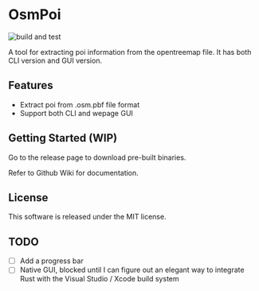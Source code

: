 # OsmPoi

![build and test](https://github.com/xubaiw/osmpoi/workflows/build%20and%20test/badge.svg)

A tool for extracting poi information from the opentreemap file. It has both CLI version and GUI version.

## Features

- Extract poi from .osm.pbf file format
- Support both CLI and wepage GUI

## Getting Started (WIP)

Go to the release page to download pre-built binaries.

Refer to Github Wiki for documentation.

## License

This software is released under the MIT license.

## TODO
- [ ] Add a progress bar
- [ ] Native GUI, blocked until I can figure out an elegant way to integrate Rust with the Visual Studio / Xcode build system